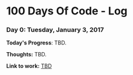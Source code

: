 # 100 Days Of Code - Log

### Day 0: Tuesday, January 3, 2017

**Today's Progress**: TBD.

**Thoughts:** TBD.

**Link to work:** [TBD](http://www.example.com)
